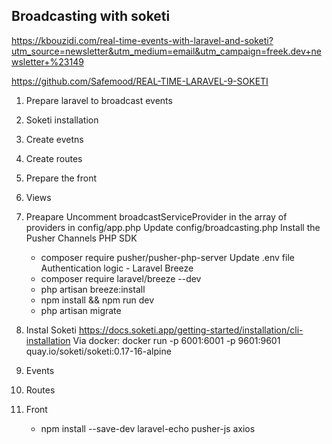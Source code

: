 ## Broadcasting with soketi

https://kbouzidi.com/real-time-events-with-laravel-and-soketi?utm_source=newsletter&utm_medium=email&utm_campaign=freek.dev+newsletter+%23149

https://github.com/Safemood/REAL-TIME-LARAVEL-9-SOKETI

1. Prepare laravel to broadcast events
2. Soketi installation
3. Create evetns
4. Create routes
5. Prepare the front
6. Views

1. Preapare
Uncomment broadcastServiceProvider in the array of providers in config/app.php
Update config/broadcasting.php
Install the Pusher Channels PHP SDK
    - composer require pusher/pusher-php-server
Update .env file
Authentication logic - Laravel Breeze
    - composer require laravel/breeze --dev
    - php artisan breeze:install
    - npm install && npm run dev
    - php artisan migrate
2. Instal Soketi
    https://docs.soketi.app/getting-started/installation/cli-installation
    Via docker: docker run -p 6001:6001 -p 9601:9601 quay.io/soketi/soketi:0.17-16-alpine

3. Events

4. Routes

5. Front
    - npm install --save-dev laravel-echo pusher-js axios


